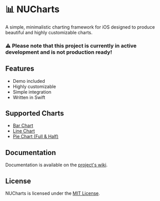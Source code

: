 # 📊 NUCharts
A simple, minimalistic charting framework for iOS designed to produce beautiful and highly customizable charts.

### ⚠️ Please note that this project is currently in active development and is not production ready!

## Features
- Demo included
- Highly customizable
- Simple integration
- Written in Swift

## Supported Charts
- [Bar Chart](https://github.com/DarthXoc/NUCharts/wiki/Bar-Chart)
- [Line Chart](https://github.com/DarthXoc/NUCharts/wiki/Line-Chart)
- [Pie Chart (Full & Half)](https://github.com/DarthXoc/NUCharts/wiki/Pie-Chart)

## Documentation
Documentation is available on the [project's wiki](https://github.com/DarthXoc/NUCharts-v3/wiki).

## License
NUCharts is licensed under the [MIT License](https://choosealicense.com/licenses/mit/).

